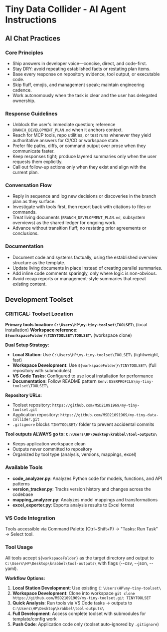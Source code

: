 # Tiny Data Collider - AI Agent Instructions

## AI Chat Practices

### Core Principles
- Ship answers in developer voice—concise, direct, and code-first.
- Stay DRY: avoid repeating established facts or restating plan items.
- Base every response on repository evidence, tool output, or executable code.
- Skip fluff, emojis, and management speak; maintain engineering cadence.
- Work autonomously when the task is clear and the user has delegated ownership.

### Response Guidelines
- Unblock the user's immediate question; reference `BRANCH_DEVELOPMENT_PLAN.md` when it anchors context.
- Reach for MCP tools, repo utilities, or test runs whenever they yield authoritative answers for CI/CD or workspace state.
- Prefer file paths, diffs, or command output over prose when they communicate faster.
- Keep responses tight; produce layered summaries only when the user requests them explicitly.
- Call out follow-up actions only when they exist and align with the current plan.

### Conversation Flow
- Reply in sequence and log new decisions or discoveries in the branch plan as they surface.
- Investigate with tools first, then report back with citations to files or commands.
- Treat living documents (`BRANCH_DEVELOPMENT_PLAN.md`, subsystem overviews) as the shared ledger for ongoing work.
- Advance without transition fluff; no restating prior agreements or conclusions.

### Documentation
- Document code and systems factually, using the established overview structure as the template.
- Update living documents in place instead of creating parallel summaries.
- Add inline code comments sparingly, only where logic is non-obvious.
- Avoid recap reports or management-style summaries that repeat existing content.

## Development Toolset

### CRITICAL: Toolset Location
**Primary tools location: `C:\Users\HP\my-tiny-toolset\TOOLSET\`** (local installation)
**Workspace reference: `${workspaceFolder}\TINYTOOLSET\TOOLSET\`** (workspace clone)

**Dual Setup Strategy:**
- **Local Station**: Use `C:\Users\HP\my-tiny-toolset\TOOLSET\` (lightweight, fast)
- **Workspace Development**: Use `${workspaceFolder}\TINYTOOLSET\` (full repository with submodules)
- **VS Code Tasks**: Configured to use local installation for performance
- **Documentation**: Follow README pattern `$env:USERPROFILE\my-tiny-toolset\TOOLSET\`

**Repository URLs:**
- Toolset repository: `https://github.com/MSD21091969/my-tiny-toolset.git`
- Application repository: `https://github.com/MSD21091969/my-tiny-data-collider.git`
- `.gitignore` blocks `TINYTOOLSET/` folder to prevent accidental commits

**Tool outputs ALWAYS go to: `C:\Users\HP\Desktop\krabbel\tool-outputs\`**
- Keeps application workspace clean
- Outputs never committed to repository
- Organized by tool type (analysis, versions, mappings, excel)

### Available Tools
- **code_analyzer.py**: Analyzes Python code for models, functions, and API patterns
- **version_tracker.py**: Tracks version history and changes across the codebase
- **mapping_analyzer.py**: Analyzes model mappings and transformations
- **excel_exporter.py**: Exports analysis results to Excel format

### VS Code Integration
Tools accessible via Command Palette (Ctrl+Shift+P) → "Tasks: Run Task" → Select tool.

### Tool Usage
All tools accept `${workspaceFolder}` as the target directory and output to `C:\Users\HP\Desktop\krabbel\tool-outputs\` with flags (--csv, --json, --yaml).

**Workflow Options:**
1. **Local Station Development**: Use existing `C:\Users\HP\my-tiny-toolset\` 
2. **Workspace Development**: Clone into workspace `git clone https://github.com/MSD21091969/my-tiny-toolset.git TINYTOOLSET`
3. **Quick Analysis**: Run tools via VS Code tasks → outputs to `C:\Users\HP\Desktop\krabbel\tool-outputs\`
4. **Full Development**: Access complete toolset with submodules for template/config work
5. **Push Code**: Application code only (toolset auto-ignored by `.gitignore`)

